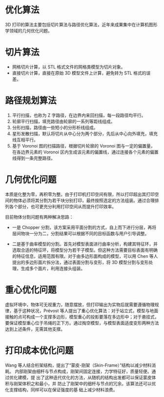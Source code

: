 # 优化算法

3D 打印的算法主要包括切片算法与路径优化算法，近年来成果集中在计算机图形学领域的几何优化问题。

# 切片算法

- 网格切片计算，以 STL 格式文件的网格类模型为切片对象。
- 直接切片计算，直接在原始 3D 模型文件上计算，避免转为 STL 格式的误差。

# 路径规划算法

1. 平行扫描，也称为 Z 字路径，在边界内来回扫描，每一段路径均平行。
2. 轮廓平行扫描，填充路径由轮廓的一系列等距线组成。
3. 分形扫描，路径由一些短小的分形析线组成。
4. 星形发散扫描，默认将切片从中心分为两个部分，先后从中心向外填充，填充线互相平行。
5. 基于 Voronoi 图的扫描路径，根据切片轮廓的 Voronoi 图与一定的偏置量，在各边界元素的 Voronoi 区内生成该元素的偏置线，通过连接各个元素的偏置线得到一条完整路径。

# 几何优化问题

本质是化整为零，再积零为整。由于打印机打印空间有限，所以打印超出其打印空间的物体必须将其分割为若干块分别打印，最终按照选定的方法组装。通过合理排列各个部分，也可更充分利用打印空间从而提升打印效率。

目前物体分割问题有两种解决思路：

- 一是 Chopper 分割，该方案采用平面分割的方式，自上而下进行分层，再将层间物块一分为二，分割结果可以根据不同的目标函数与用户引导调整。

- 二是基于曲率模型的分割。首先对模型表面进行曲率分析，构建其特征环，并选取合适的特征环，将模型分为若干子模型。但这种方法需要目标表面有明确的特征信息，适用范围有限。对于由多边形面构成的模型，可以用 Chen 等人提出的多边形面片拆分法，通过表面分割与变形，将 3D 模型分割与变形处理，生成多个面片，利用连接头组装。

# 重心优化问题

虚拟环境中，物体可无视重力，随意摆放，但打印输出为实物后就需要遵循物理规律，基于这种状况，Prévost 等人提出了重心优化算法：对于站立式，模型与地面接触的点可构成一个支撑多边形，模型重心的投影要落在多边形中；对于悬挂式，要保证模型重心位于吊绳的正下方。通过掏空模型，与模型表面适度变形两种方法达到上述条件，无需其他支撑。

# 打印成本优化问题

Wang 等人结合桁架结构，提出了“蒙皮-刚架（Skin-Frame）”结构以减少材料消耗。 内部刚架由细杆与节点构成，刚架间固定连接，力学特征好，质量轻便。通过优化建模，提 出了这种迭代优化的方法，从随机的结构出发都可以保证蒙皮体积与刚架体积之和最小，并 防止了刚架中的细杆与节点的冗余。该算法还可以优化支撑结构，同样可以在保证强度的基 础上减少材料浪费。
